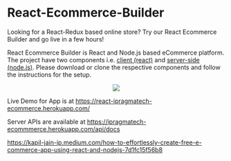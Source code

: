 # React-Ecommerce-Builder
Looking for a React-Redux based online store? Try our React Ecommerce Builder and go live in a few hours!


React Ecommerce Builder is React and Node.js based eCommerce platform. The project have two components i.e. [client (react)](https://github.com/ipragmatechadmin/React-Ecommerce-Builder/tree/master/client) and [server-side (node.js)](https://github.com/ipragmatechadmin/React-Ecommerce-Builder/tree/master/server). Please download or clone the respective components and follow the instructions for the setup.

<p align="center">
  <a href="https://react-ipragmatech-ecommerce.herokuapp.com/">
    <img src="https://s3.amazonaws.com/react-ecommerce-ipragmatech/mockup.png">
  </a>
</p>

Live Demo for App is at https://react-ipragmatech-ecommerce.herokuapp.com/

Server APIs are available at https://ipragmatech-ecommmerce.herokuapp.com/api/docs

https://kapil-jain-ip.medium.com/how-to-effortlessly-create-free-e-commerce-app-using-react-and-nodejs-7d1fc15f56b8
